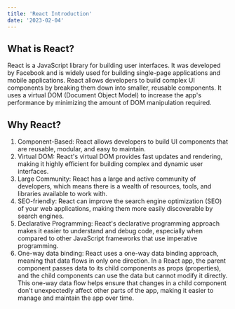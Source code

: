 ```yaml
---
title: 'React Introduction'
date: '2023-02-04'
---
```


## What is React?

React is a JavaScript library for building user interfaces. It was developed by Facebook and is widely used for building single-page applications and mobile applications. React allows developers to build complex UI components by breaking them down into smaller, reusable components. It uses a virtual DOM (Document Object Model) to increase the app's performance by minimizing the amount of DOM manipulation required.

## Why React?

1. Component-Based: React allows developers to build UI components that are reusable, modular, and easy to maintain. 
2.  Virtual DOM: React's virtual DOM provides fast updates and rendering, making it highly efficient for building complex and dynamic user interfaces.
3.  Large Community: React has a large and active community of developers, which means there is a wealth of resources, tools, and libraries available to work with.
4.  SEO-friendly: React can improve the search engine optimization (SEO) of your web applications, making them more easily discoverable by search engines.
5.  Declarative Programming: React's declarative programming approach makes it easier to understand and debug code, especially when compared to other JavaScript frameworks that use imperative programming.
6. One-way data binding: React uses a one-way data binding approach, meaning that data flows in only one direction. In a React app, the parent component passes data to its child components as props (properties), and the child components can use the data but cannot modify it directly. This one-way data flow helps ensure that changes in a child component don't unexpectedly affect other parts of the app, making it easier to manage and maintain the app over time.